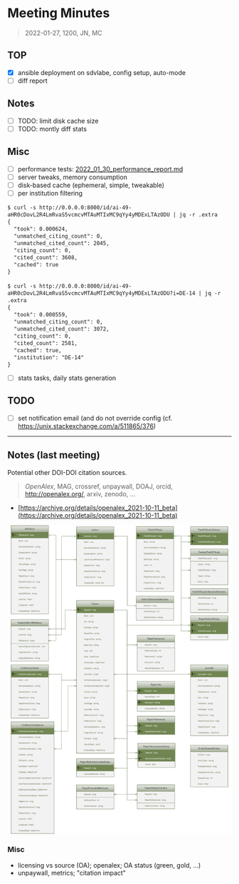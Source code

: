 # Meeting Minutes

> 2022-01-27, 1200, JN, MC

## TOP

* [x] ansible deployment on sdvlabe, config setup, auto-mode
* [ ] diff report

## Notes

* [ ] TODO: limit disk cache size
* [ ] TODO: montly diff stats

## Misc

* [ ] performance tests: [2022_01_30_performance_report.md](https://github.com/slub/labe/blob/main/notes/2022_01_30_performance_report.md)
* [ ] server tweaks, memory consumption
* [ ] disk-based cache (ephemeral, simple, tweakable)
* [ ] per institution filtering

```
$ curl -s http://0.0.0.0:8000/id/ai-49-aHR0cDovL2R4LmRvaS5vcmcvMTAuMTIxMC9qYy4yMDExLTAzODU | jq -r .extra
{
  "took": 0.000624,
  "unmatched_citing_count": 0,
  "unmatched_cited_count": 2045,
  "citing_count": 0,
  "cited_count": 3608,
  "cached": true
}

$ curl -s http://0.0.0.0:8000/id/ai-49-aHR0cDovL2R4LmRvaS5vcmcvMTAuMTIxMC9qYy4yMDExLTAzODU?i=DE-14 | jq -r .extra
{
  "took": 0.000559,
  "unmatched_citing_count": 0,
  "unmatched_cited_count": 3072,
  "citing_count": 0,
  "cited_count": 2581,
  "cached": true,
  "institution": "DE-14"
}
```

* [ ] stats tasks, daily stats generation

## TODO

* [ ] set notification email (and do not override config (cf. https://unix.stackexchange.com/a/511865/376)

----


## Notes (last meeting)

Potential other DOI-DOI citation sources.

> *OpenAlex*, MAG, crossref, unpaywall, DOAJ, orcid, http://openalex.org/, arxiv,
> zenodo, ...

* [https://archive.org/details/openalex_2021-10-11_beta](https://archive.org/details/openalex_2021-10-11_beta)

![](mag-entity-relationship-diagram.png)

### Misc

* licensing vs source (OA); openalex; OA status (green, gold, ...)
* unpaywall, metrics; "citation impact"
